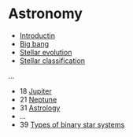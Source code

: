 ﻿# Astronomy

- [Introductin](introduction)
- [Big bang](big-bang)
- [Stellar evolution](stellar-evolution)
- [Stellar classification](stellar-classification)

...

- 18 [Jupiter](jupiter)
- 21 [Neptune](neptune)
- 31 [Astrology](astrology)
- ...
- 39 [Types of binary star systems](types-of-binary-star-systems)